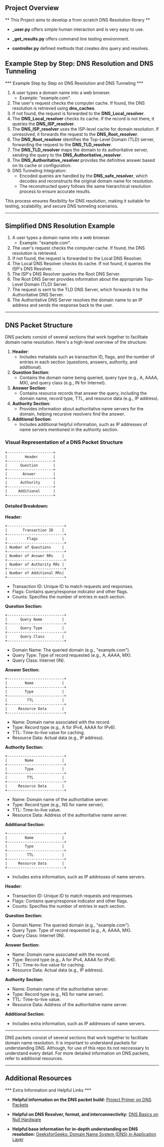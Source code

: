 ## Project Overview

** This Project aims to develop a from scratch DNS Resolution library **

- **_user.py** offers simple human interaction and is very easy to use.

- **_get_results.py** offers command line testing environment.

- **controller.py** defined methods that creates dns query and resolves.


## Example Step by Step: DNS Resolution and DNS Tunneling

*** Example Step by Step on DNS Resolution and DNS Tunneling ***

1. A user types a domain name into a web browser.
    - Example: "example.com".
2. The user's request checks the computer cache. If found, the DNS resolution is retrieved using **dns_caches**.
3. If not found, the request is forwarded to the **DNS_Local_resolver**.
4. The **DNS_Local_resolver** checks its cache. If the record is not there, it queries the **DNS_ISP_resolver**.
5. The **DNS_ISP_resolver** uses the ISP-level cache for domain resolution. If unresolved, it forwards the request to the **DNS_Root_resolver**.
6. The **DNS_Root_resolver** identifies the Top-Level Domain (TLD) server, forwarding the request to the **DNS_TLD_resolver**.
7. The **DNS_TLD_resolver** maps the domain to its authoritative server, sending the query to the **DNS_Authoritative_resolver**.
8. The **DNS_Authoritative_resolver** provides the definitive answer based on its cache or configuration.
9. DNS Tunneling Integration:
    - Encoded queries are handled by the **DNS_safe_resolver**, which decodes and reconstructs the original domain name for resolution.
    - The reconstructed query follows the same hierarchical resolution process to ensure accurate results.

This process ensures flexibility for DNS resolution, making it suitable for testing, scalability, and secure DNS tunneling scenarios.

---

## Simplified DNS Resolution Example

1. A user types a domain name into a web browser.
    - Example: "example.com".
2. The user's request checks the computer cache. If found, the DNS resolution is retrieved.
3. If not found, the request is forwarded to the Local DNS Resolver.
4. The Local DNS Resolver checks its cache. If not found, it queries the ISP's DNS Resolver.
5. The ISP's DNS Resolver queries the Root DNS Server.
6. The Root DNS Server provides information about the appropriate Top-Level Domain (TLD) Server.
7. The request is sent to the TLD DNS Server, which forwards it to the Authoritative DNS Server.
8. The Authoritative DNS Server resolves the domain name to an IP address and sends the response back to the user.

---

## DNS Packet Structure

DNS packets consist of several sections that work together to facilitate domain name resolution. Here's a high-level overview of the structure:

1. **Header**:
    - Includes metadata such as transaction ID, flags, and the number of entries in each section (questions, answers, authority, and additional).
2. **Question Section**:
    - Contains the domain name being queried, query type (e.g., A, AAAA, MX), and query class (e.g., IN for Internet).
3. **Answer Section**:
    - Contains resource records that answer the query, including the domain name, record type, TTL, and resource data (e.g., IP address).
4. **Authority Section**:
    - Provides information about authoritative name servers for the domain, helping recursive resolvers find the answer.
5. **Additional Section**:
    - Includes additional helpful information, such as IP addresses of name servers mentioned in the authority section.

### Visual Representation of a DNS Packet Structure

```
+---------------------+
|        Header       |
+---------------------+
|      Question       |
+---------------------+
|       Answer        |
+---------------------+
|      Authority      |
+---------------------+
|     Additional      |
+---------------------+
```

#### Detailed Breakdown:

**Header:**
```
+--------------------------+
|       Transaction ID    |
+--------------------------+
|         Flags           |
+--------------------------+
| Number of Questions     |
+--------------------------+
| Number of Answer RRs    |
+--------------------------+
| Number of Authority RRs |
+--------------------------+
| Number of Additional RRs|
+--------------------------+
```
- Transaction ID: Unique ID to match requests and responses.
- Flags: Contains query/response indicator and other flags.
- Counts: Specifies the number of entries in each section.

**Question Section:**
```
+--------------------------+
|      Query Name         |
+--------------------------+
|      Query Type         |
+--------------------------+
|      Query Class        |
+--------------------------+
```
- Domain Name: The queried domain (e.g., "example.com").
- Query Type: Type of record requested (e.g., A, AAAA, MX).
- Query Class: Internet (IN).

**Answer Section:**
```
+--------------------------+
|        Name             |
+--------------------------+
|        Type             |
+--------------------------+
|         TTL             |
+--------------------------+
|     Resource Data       |
+--------------------------+
```
- Name: Domain name associated with the record.
- Type: Record type (e.g., A for IPv4, AAAA for IPv6).
- TTL: Time-to-live value for caching.
- Resource Data: Actual data (e.g., IP address).

**Authority Section:**
```
+--------------------------+
|        Name             |
+--------------------------+
|        Type             |
+--------------------------+
|         TTL             |
+--------------------------+
|     Resource Data       |
+--------------------------+
```
- Name: Domain name of the authoritative server.
- Type: Record type (e.g., NS for name server).
- TTL: Time-to-live value.
- Resource Data: Address of the authoritative name server.

**Additional Section:**
```
+--------------------------+
|        Name             |
+--------------------------+
|        Type             |
+--------------------------+
|         TTL             |
+--------------------------+
|     Resource Data       |
+--------------------------+
```
- Includes extra information, such as IP addresses of name servers.

**Header:**
- Transaction ID: Unique ID to match requests and responses.
- Flags: Contains query/response indicator and other flags.
- Counts: Specifies the number of entries in each section.

**Question Section:**
- Domain Name: The queried domain (e.g., "example.com").
- Query Type: Type of record requested (e.g., A, AAAA, MX).
- Query Class: Internet (IN).

**Answer Section:**
- Name: Domain name associated with the record.
- Type: Record type (e.g., A for IPv4, AAAA for IPv6).
- TTL: Time-to-live value for caching.
- Resource Data: Actual data (e.g., IP address).

**Authority Section:**
- Name: Domain name of the authoritative server.
- Type: Record type (e.g., NS for name server).
- TTL: Time-to-live value.
- Resource Data: Address of the authoritative name server.

**Additional Section:**
- Includes extra information, such as IP addresses of name servers.

---

DNS packets consist of several sections that work together to facilitate domain name resolution. It is important to understand packets for understanding DNS. Although, for use of this repo its not neccessary to understand every detail. 
For more detailed information on DNS packets, refer to additional resources.

---

## Additional Resources

*** Extra Information and Helpful Links ***

- **Helpful information on the DNS packet build:**
  [Project Primer on DNS Packets](https://mislove.org/teaching/cs4700/spring11/handouts/project1-primer.pdf)

- **Helpful on DNS Resolver, format, and interconnectivity:**
  [DNS Basics on Null Hardware](https://www.nullhardware.com/blog/dns-basics/)

- **Helpful base information for in-depth understanding on DNS resolution:**
  [GeeksforGeeks: Domain Name System (DNS) in Application Layer](https://www.geeksforgeeks.org/domain-name-system-dns-in-application-layer/)

